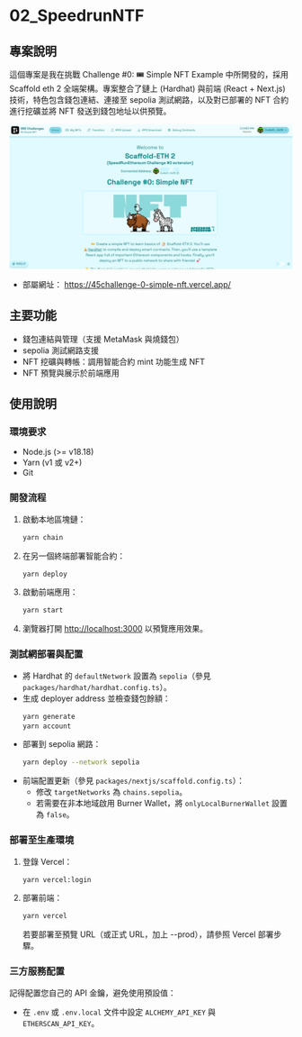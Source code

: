 # 02_SpeedrunNTF

## 專案說明
這個專案是我在挑戰 Challenge #0: 🎟 Simple NFT Example 中所開發的，採用 Scaffold eth 2 全端架構。專案整合了鏈上 (Hardhat) 與前端 (React + Next.js) 技術，特色包含錢包連結、連接至 sepolia 測試網路，以及對已部署的 NFT 合約進行挖礦並將 NFT 發送到錢包地址以供預覽。

![示例圖片](https://github.com/yoyoj1023/dapps/blob/main/02_SpeedrunNTF/sample.png)

- 部屬網址： https://45challenge-0-simple-nft.vercel.app/

## 主要功能
- 錢包連結與管理（支援 MetaMask 與燒錢包）
- sepolia 測試網路支援
- NFT 挖礦與轉帳：調用智能合約 mint 功能生成 NFT
- NFT 預覽與展示於前端應用

## 使用說明

### 環境要求
- Node.js (>= v18.18)
- Yarn (v1 或 v2+)
- Git

### 開發流程
1. 啟動本地區塊鏈：
   ```bash
   yarn chain
   ```
2. 在另一個終端部署智能合約：
   ```bash
   yarn deploy
   ```
3. 啟動前端應用：
   ```bash
   yarn start
   ```
4. 瀏覽器打開 [http://localhost:3000](http://localhost:3000) 以預覽應用效果。

### 測試網部署與配置
- 將 Hardhat 的 `defaultNetwork` 設置為 `sepolia`（參見 `packages/hardhat/hardhat.config.ts`）。
- 生成 deployer address 並檢查錢包餘額：
  ```bash
  yarn generate
  yarn account
  ```
- 部署到 sepolia 網路：
  ```bash
  yarn deploy --network sepolia
  ```
- 前端配置更新（參見 `packages/nextjs/scaffold.config.ts`）：
  - 修改 `targetNetworks` 為 `chains.sepolia`。
  - 若需要在非本地域啟用 Burner Wallet，將 `onlyLocalBurnerWallet` 設置為 `false`。

### 部署至生產環境
1. 登錄 Vercel：
   ```bash
   yarn vercel:login
   ```
2. 部署前端：
   ```bash
   yarn vercel
   ```
   若要部署至預覽 URL（或正式 URL，加上 --prod），請參照 Vercel 部署步驟。

### 三方服務配置
記得配置您自己的 API 金鑰，避免使用預設值：
- 在 `.env` 或 `.env.local` 文件中設定 `ALCHEMY_API_KEY` 與 `ETHERSCAN_API_KEY`。

